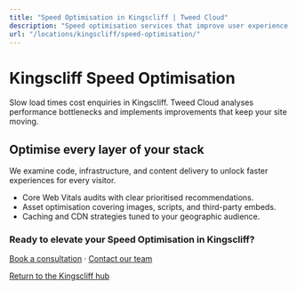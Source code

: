 ```yaml
---
title: "Speed Optimisation in Kingscliff | Tweed Cloud"
description: "Speed optimisation services that improve user experience for Kingscliff visitors."
url: "/locations/kingscliff/speed-optimisation/"
---
```


# Kingscliff Speed Optimisation

Slow load times cost enquiries in Kingscliff. Tweed Cloud analyses performance bottlenecks and implements improvements that keep your site moving.

## Optimise every layer of your stack

We examine code, infrastructure, and content delivery to unlock faster experiences for every visitor.

- Core Web Vitals audits with clear prioritised recommendations.
- Asset optimisation covering images, scripts, and third-party embeds.
- Caching and CDN strategies tuned to your geographic audience.

### Ready to elevate your Speed Optimisation in Kingscliff?

[Book a consultation](/consultation/) · [Contact our team](/contact/)

[Return to the Kingscliff hub](/locations/kingscliff/)
